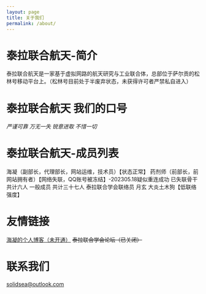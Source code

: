 ```yaml
---
layout: page
title: 关于我们
permalink: /about/
---
```


# 泰拉联合航天-简介
泰拉联合航天是一家基于虚拟网路的航天研究与工业联合体，总部位于萨尔贡的松林号移动平台上。（松林号目前处于半废弃状态，未获得许可者严禁私自进入）

# 泰拉联合航天 我们的口号
<i>严谨可靠 万无一失 锐意进取 不惜一切</i>

# 泰拉联合航天-成员列表
海凝（副部长，代理部长，网站运维，技术员）【状态正常】
药剂师（前部长，前网站拥有者）【网络失联，QQ账号被冻结】-202305.18疑似重连成功
已失联骨干 共计六人
一般成员 共计三十七人
泰拉联合学会联络员 月玄 大炎土木狗【低联络强度】

# 友情链接
[海凝的个人博客（未开通）](https://solidsea.onrender.com)
<del>泰拉联合学会论坛（已关闭）</del>


# 联系我们
[solidsea@outlook.com](mailto:solidsea@outlook.com)